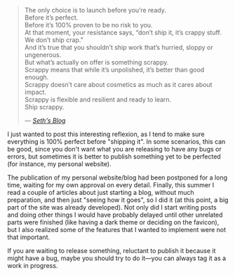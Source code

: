 <!-- title: Ship scrappy -->
<!-- slug: ship-scrappy -->
<!-- categories: Miscellany -->
<!-- date: 2019-10-27T00:00:00Z -->

> The only choice is to launch before you’re ready.<br/>
> Before it’s perfect.<br/>
> Before it’s 100% proven to be no risk to you.<br/>
> At that moment, your resistance says, “don’t ship it, it’s crappy stuff. We don’t ship crap.”<br/>
> And it’s true that you shouldn’t ship work that’s hurried, sloppy or ungenerous.<br/>
> But what’s actually on offer is something scrappy.<br/>
> Scrappy means that while it’s unpolished, it’s better than good enough.<br/>
> Scrappy doesn’t care about cosmetics as much as it cares about impact.<br/>
> Scrappy is flexible and resilient and ready to learn.<br/>
> Ship scrappy.
>
> — *[Seth's Blog][ss]*

I just wanted to post this interesting reflexion, as I tend to make sure
everything is 100% perfect before "shipping it". In some scenarios, this can be
good, since you don't want what you are releasing to have any bugs or errors,
but sometimes it is better to publish something yet to be perfected (for
instance, my personal website).

The publication of my personal website/blog had been postponed for a long time,
waiting for my own approval on every detail. Finally, this summer I read a
couple of articles about just starting a blog, without much preparation, and
then just "seeing how it goes", so I did it (at this point, a big part of the
site was already developed). Not only did I start writing posts and doing other
things I would have probably delayed until other unrelated parts were finished
(like having a dark theme or deciding on the favicon), but I also realized some
of the features that I wanted to implement were not that important.

If you are waiting to release something, reluctant to publish it because it
might have a bug, maybe you should try to do it—you can always tag it as a work
in progress.


[ss]: <https://seths.blog/2019/07/scrappy-is-not-the-same-as-crappy/> "'Scrappy' is not the same as 'crappy' — Seth's Blog"
